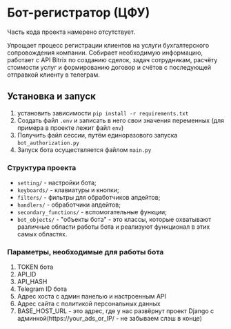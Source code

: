 # Бот-регистратор (ЦФУ)

Часть кода проекта намерено отсутствует.

Упрощает процесс регистрации клиентов на услуги бухгалтерского сопровождения компании. Собирает необходимую информацию, работает с API Bitrix по созданию сделок, задач сотрудникам, расчёту стоимости услуг и формированию договор и счётов с последующей отправкой клиенту в телеграм.

## Установка и запуск
1) установить зависимости `pip install -r requirements.txt`
2) Создать файл `.env` и записать в него свои значения переменных (для примера в проекте лежит файл `env`)
3) Получить файл сессии, путём единоразового запуска `bot_authorization.py`
4) Запуск бота осуществляется файлом `main.py`

### Структура проекта
* `setting/` - настройки бота;
* `keyboards/` - клавиатуры и кнопки;
* `filters/` - фильтры для обработчиков апдейтов;
* `handlers/` - обработчики апдейтов;
* `secondary_functions/` - вспомогательные функции;
* `bot_objects/` - "объекты бота" - это классы, которые охватывают различные области работы бота и реализуют функционал в этих самых областях.

### Параметры, необходимые для работы бота
1) TOKEN бота
2) API_ID
3) API_HASH
4) Telegram ID бота
5) Адрес хоста с админ панелью и настроенным API
6) Адрес сайта с политикой персональных данных
7) BASE_HOST_URL - это адрес, где у нас развёрнут проект Django с админкой(https://your_ads_or_IP/ - не забываем слэш в конце)
